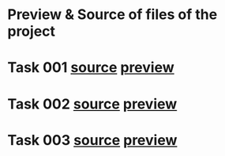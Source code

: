 # Preview & Source of files of the project

# Task 001 [source](Task-001) [preview](https://codepen.io/Tanmoy-Pal-the-sasster/pen/ByBrmNW)

# Task 002 [source](Task-002) [preview]()

# Task 003 [source](Task-003) [preview](https://codepen.io/Tanmoy-Pal-the-sasster/pen/xbKWPZN)
